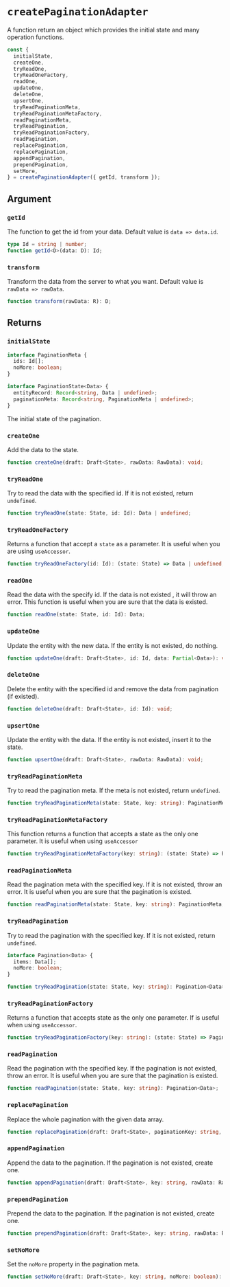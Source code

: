 # `createPaginationAdapter`

A function return an object which provides the initial state and many operation functions.

```ts
const {
  initialState,
  createOne,
  tryReadOne,
  tryReadOneFactory,
  readOne,
  updateOne,
  deleteOne,
  upsertOne,
  tryReadPaginationMeta,
  tryReadPaginationMetaFactory,
  readPaginationMeta,
  tryReadPagination,
  tryReadPaginationFactory,
  readPagination,
  replacePagination,
  replacePagination,
  appendPagination,
  prependPagination,
  setMore,
} = createPaginationAdapter({ getId, transform });
```

## Argument

### `getId`

The function to get the id from your data. Default value is `data => data.id`.

```ts
type Id = string | number;
function getId<D>(data: D): Id;
```

### `transform`

Transform the data from the server to what you want. Default value is `rawData => rawData`.

```ts
function transform(rawData: R): D;
```

## Returns

### `initialState`

```typescript
interface PaginationMeta {
  ids: Id[];
  noMore: boolean;
}

interface PaginationState<Data> {
  entityRecord: Record<string, Data | undefined>;
  paginationMeta: Record<string, PaginationMeta | undefined>;
}
```

The initial state of the pagination.

### `createOne`

Add the data to the state.

```ts
function createOne(draft: Draft<State>, rawData: RawData): void;
```

### `tryReadOne`

Try to read the data with the specified id. If it is not existed, return `undefined`.

```ts
function tryReadOne(state: State, id: Id): Data | undefined;
```

### `tryReadOneFactory`

Returns a function that accept a `state` as a parameter. It is useful when you are using `useAccessor`.

```ts
function tryReadOneFactory(id: Id): (state: State) => Data | undefined;
```

### `readOne`

Read the data with the specify id. If the data is not existed , it will throw an error. This function is useful when you are sure that the data is existed.

```ts
function readOne(state: State, id: Id): Data;
```

### `updateOne`

Update the entity with the new data. If the entity is not existed, do nothing.

```ts
function updateOne(draft: Draft<State>, id: Id, data: Partial<Data>): void;
```

### `deleteOne`

Delete the entity with the specified id and remove the data from pagination (if existed).

```ts
function deleteOne(draft: Draft<State>, id: Id): void;
```

### `upsertOne`

Update the entity with the data. If the entity is not existed, insert it to the state.

```ts
function upsertOne(draft: Draft<State>, rawData: RawData): void;
```

### `tryReadPaginationMeta`

Try to read the pagination meta. If the meta is not existed, return `undefined`.

```ts
function tryReadPaginationMeta(state: State, key: string): PaginationMeta | undefined;
```

### `tryReadPaginationMetaFactory`

This function returns a function that accepts a state as the only one parameter. It is useful when using `useAccessor`

```ts
function tryReadPaginationMetaFactory(key: string): (state: State) => PaginationMeta | undefined;
```

### `readPaginationMeta`

Read the pagination meta with the specified key. If it is not existed, throw an error. It is useful when you are sure that the pagination is existed.

```ts
function readPaginationMeta(state: State, key: string): PaginationMeta;
```

### `tryReadPagination`

Try to read the pagination with the specified key. If it is not existed, return `undefined`.

```ts
interface Pagination<Data> {
  items: Data[];
  noMore: boolean;
}

function tryReadPagination(state: State, key: string): Pagination<Data> | undefined;
```

### `tryReadPaginationFactory`

Returns a function that accepts state as the only one parameter. If is useful when using `useAccessor`.

```ts
function tryReadPaginationFactory(key: string): (state: State) => Pagination<Data> | undefined;
```

### `readPagination`

Read the pagination with the specified key. If the pagination is not existed, throw an error. It is useful when you are sure that the pagination is existed.

```ts
function readPagination(state: State, key: string): Pagination<Data>;
```

### `replacePagination`

Replace the whole pagination with the given data array.

```ts
function replacePagination(draft: Draft<State>, paginationKey: string, rawData: RawData[]): void;
```

### `appendPagination`

Append the data to the pagination. If the pagination is not existed, create one.

```ts
function appendPagination(draft: Draft<State>, key: string, rawData: RawData[]): void;
```

### `prependPagination`

Prepend the data to the pagination. If the pagination is not existed, create one.

```ts
function prependPagination(draft: Draft<State>, key: string, rawData: RawData[]): void;
```

### `setNoMore`

Set the `noMore` property in the pagination meta.

```ts
function setNoMore(draft: Draft<State>, key: string, noMore: boolean): void;
```
